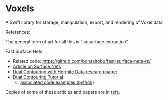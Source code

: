 # Voxels

A Swift library for storage, manipulation, export, and rendering of Voxel data

References:

The general term of art for all this is "isosurface extraction"

Fast Surface Nets
- Related code: https://github.com/bonsairobo/fast-surface-nets-rs/
- [Article on Surface Nets](https://bonsairobo.medium.com/smooth-voxel-mapping-a-technical-deep-dive-on-real-time-surface-nets-and-texturing-ef06d0f8ca14)
- [Dual Contouring with Hermite Data research paper](https://www.cse.wustl.edu/~taoju/research/dualContour.pdf)
- [Dual Contouring Tutorial](https://www.boristhebrave.com/2018/04/15/dual-contouring-tutorial/)
  - [associated code examples (python)](https://github.com/BorisTheBrave/mc-dc/tree/master)

Copies of some of these articles and papers are in [refs](refs/). 
